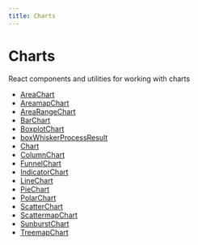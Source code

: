 ```yaml
---
title: Charts
---
```


# Charts

React components and utilities for working with charts

- [AreaChart](function.AreaChart.md)
- [AreamapChart](function.AreamapChart.md)
- [AreaRangeChart](function.AreaRangeChart.md) <Badge type="beta" text="Beta" />
- [BarChart](function.BarChart.md)
- [BoxplotChart](function.BoxplotChart.md)
- [boxWhiskerProcessResult](function.boxWhiskerProcessResult.md)
- [Chart](function.Chart.md)
- [ColumnChart](function.ColumnChart.md)
- [FunnelChart](function.FunnelChart.md)
- [IndicatorChart](function.IndicatorChart.md)
- [LineChart](function.LineChart.md)
- [PieChart](function.PieChart.md)
- [PolarChart](function.PolarChart.md)
- [ScatterChart](function.ScatterChart.md)
- [ScattermapChart](function.ScattermapChart.md)
- [SunburstChart](function.SunburstChart.md)
- [TreemapChart](function.TreemapChart.md)
